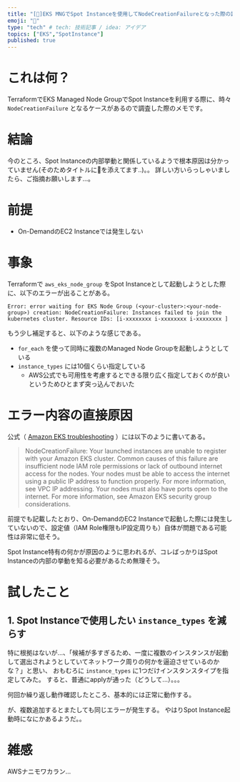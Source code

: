 ```yaml
---
title: "[🍊]EKS MNGでSpot Instanceを使用してNodeCreationFailureとなった際の調査メモ"
emoji: "🦁"
type: "tech" # tech: 技術記事 / idea: アイデア
topics: ["EKS","SpotInstance"]
published: true
---
```


# これは何？
TerraformでEKS Managed Node GroupでSpot Instanceを利用する際に、時々 `NodeCreationFailure` となるケースがあるので調査した際のメモです。

# 結論
今のところ、Spot Instanceの内部挙動と関係しているようで根本原因は分かっていません(そのためタイトルに🍊を添えてます..)。。
詳しい方いらっしゃいましたら、ご指摘お願いします...。

# 前提
- On-DemandのEC2 Instanceでは発生しない


# 事象
Terraformで `aws_eks_node_group` をSpot Instanceとして起動しようとした際に、以下のエラーが出ることがある。

```
Error: error waiting for EKS Node Group (<your-cluster>:<your-node-group>) creation: NodeCreationFailure: Instances failed to join the kubernetes cluster. Resource IDs: [i-xxxxxxxx i-xxxxxxxx i-xxxxxxxx ]
```

もう少し補足すると、以下のような感じである。
- `for_each` を使って同時に複数のManaged Node Groupを起動しようとしている
- `instance_types` には10個くらい指定している
    - AWS公式でも可用性を考慮するとできる限り広く指定しておくのが良いというためひとまず突っ込んでおいた

# エラー内容の直接原因
公式（ [Amazon EKS troubleshooting](https://docs.aws.amazon.com/eks/latest/userguide/troubleshooting.html) ）には以下のように書いてある。

> NodeCreationFailure: Your launched instances are unable to register with your Amazon EKS cluster. Common causes of this failure are insufficient node IAM role permissions or lack of outbound internet access for the nodes. Your nodes must be able to access the internet using a public IP address to function properly. For more information, see VPC IP addressing. Your nodes must also have ports open to the internet. For more information, see Amazon EKS security group considerations.

前提でも記載したとおり、On-DemandのEC2 Instanceで起動した際には発生していないので、設定値（IAM Role権限もIP設定周りも）自体が問題である可能性は非常に低そう。

Spot Instance特有の何かが原因のように思われるが、コレばっかりはSpot Instanceの内部の挙動を知る必要があるため無理そう。

# 試したこと
## 1. Spot Instanceで使用したい `instance_types` を減らす
特に根拠はないが...、「候補が多すぎるため、一度に複数のインスタンスが起動して選出されようとしていてネットワーク周りの何かを逼迫させているのかな？」と思い、 おもむろに `instance_types` に1つだけインスタンスタイプを指定してみた。
すると、普通にapplyが通った（どうして...）。。。

何回か繰り返し動作確認したところ、基本的には正常に動作する。

が、複数追加するとまたしても同じエラーが発生する。
やはりSpot Instance起動時になにかあるようだ。。

# 雑感

AWSナニモワカラン...
